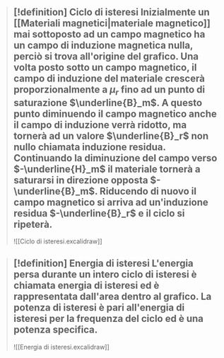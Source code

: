 > [!definition] Ciclo di isteresi
> Inizialmente un [[Materiali magnetici|materiale magnetico]] mai sottoposto ad un campo magnetico ha un campo di induzione magnetica nulla, perciò si trova all'origine del grafico.
> Una volta posto sotto un campo magnetico, il campo di induzione del materiale crescerà proporzionalmente a $\mu_r$ fino ad un punto di saturazione $\underline{B}_m$.
> A questo punto diminuendo il campo magnetico anche il campo di induzione verrà ridotto, ma tornerà ad un valore $\underline{B}_r$ non nullo chiamata induzione residua.
> Continuando la diminuzione del campo verso $-\underline{H}_m$ il materiale tornerà a saturarsi in direzione opposta $-\underline{B}_m$.
> Riducendo di nuovo il campo magnetico si arriva ad un'induzione residua $-\underline{B}_r$ e il ciclo si ripeterà.
> ---
> ![[Ciclo di isteresi.excalidraw]]

> [!definition] Energia di isteresi
> L'energia persa durante un intero ciclo di isteresi è chiamata energia di isteresi ed è rappresentata dall'area dentro al grafico.
> La potenza di isteresi è pari all'energia di isteresi per la frequenza del ciclo ed è una potenza specifica.
> ---
> ![[Energia di isteresi.excalidraw]]